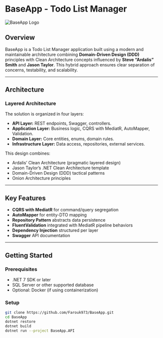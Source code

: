 # BaseApp - Todo List Manager

![BaseApp Logo](path/to/logo.png) <!-- optional -->

## Overview

BaseApp is a Todo List Manager application built using a modern and maintainable architecture combining **Domain-Driven Design (DDD)** principles with Clean Architecture concepts influenced by **Steve “Ardalis” Smith** and **Jason Taylor**. This hybrid approach ensures clear separation of concerns, testability, and scalability.

---

## Architecture

### Layered Architecture

The solution is organized in four layers:

- **API Layer:** REST endpoints, Swagger, controllers.  
- **Application Layer:** Business logic, CQRS with MediatR, AutoMapper, Validation.  
- **Domain Layer:** Core entities, enums, domain rules.  
- **Infrastructure Layer:** Data access, repositories, external services.

This design combines:

- Ardalis’ Clean Architecture (pragmatic layered design)  
- Jason Taylor’s .NET Clean Architecture template  
- Domain-Driven Design (DDD) tactical patterns  
- Onion Architecture principles  

---

## Key Features

- **CQRS with MediatR** for command/query segregation  
- **AutoMapper** for entity-DTO mapping  
- **Repository Pattern** abstracts data persistence  
- **FluentValidation** integrated with MediatR pipeline behaviors  
- **Dependency Injection** structured per layer  
- **Swagger** API documentation

---

## Getting Started

### Prerequisites

- .NET 7 SDK or later  
- SQL Server or other supported database  
- Optional: Docker (if using containerization)

### Setup

```bash
git clone https://github.com/Farouk973/BaseApp.git
cd BaseApp
dotnet restore
dotnet build
dotnet run --project BaseApp.API
